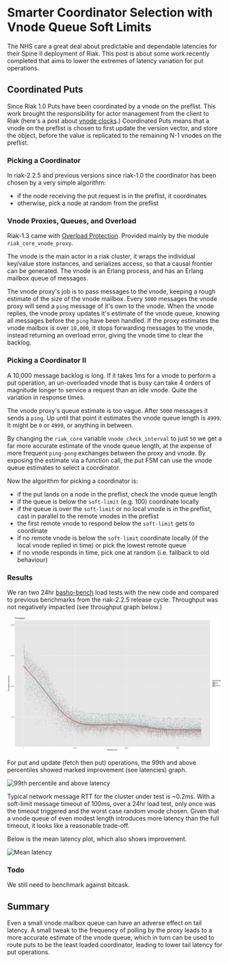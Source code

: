 # Smarter Coordinator Selection with Vnode Queue Soft Limits

The NHS care a great deal about predictable and dependable latencies
for their Spine II deployment of Riak. This post is about some work
recently completed that aims to lower the extremes of latency
variation for put operations.


## Coordinated Puts

Since Riak 1.0 Puts have been coordinated by a vnode on the
preflist. This work brought the responsibility for actor management
from the client to Riak (here's a post about
[vnode clocks](http://basho.com/posts/technical/vector-clocks-revisited/).)
Coordinated Puts means that a vnode on the preflist is chosen to first
update the version vector, and store the object, before the value is
replicated to the remaining N-1 vnodes on the preflist.

### Picking a Coordinator

In riak-2.2.5 and previous versions since riak-1.0 the coordinator has
been chosen by a very simple algorithm:

- if the node receiving the put request is in the preflist, it
  coordinates
- otherwise, pick a node at random from the preflist

### Vnode Proxies, Queues, and Overload

Riak-1.3 came with
[Overload Protection](https://github.com/basho/riak/blob/develop/releasenotes/riak-1.3.md#overload-protection--work-shedding). Provided
mainly by the module `riak_core_vnode_proxy`.

The vnode is the main actor in a riak cluster, it wraps the individual
key/value store instances, and serializes access, so that a causal
frontier can be generated. The vnode is an Erlang process, and has an
Erlang mailbox queue of messages.

The vnode proxy's job is to pass messages to the vnode, keeping a
rough estimate of the size of the vnode mailbox. Every `5000` messages
the vnode proxy will send a `ping` message of it's own to the
vnode. When the vnode replies, the vnode proxy updates it's estimate
of the vnode queue, knowing all messages before the `ping` have been
handled. If the proxy estimates the vnode mailbox is over `10,000`, it
stops forwarding messages to the vnode, instead returning an overload
error, giving the vnode time to clear the backlog.

### Picking a Coordinator II

A 10,000 message backlog is long. If it takes 1ms for a vnode to
perform a put operation, an un-overloaded vnode that is busy can take
4 orders of magnitude longer to service a request than an idle
vnode. Quite the variation in response times.

The vnode proxy's queue estimate is too vague. After `5000` messages
it sends a `ping`. Up until that point it estimates the vnode queue
length is `4999`. It might be `0` or `4999`, or anything in between.

By changing the `riak_core` variable `vnode_check_interval` to just
`50` we get a far more accurate estimate of the vnode queue length, at
the expense of more frequent `ping-pong` exchanges between the proxy
and vnode. By exposing the estimate via a function call, the put FSM
can use the vnode queue estimates to select a coordinator.

Now the algorithm for picking a coordinator is:

- if the put lands on a node in the preflist, check the vnode queue
  length
- if the queue is below the `soft-limit` (e.g. 100) coordinate locally
- if the queue is over the `soft-limit` or no local vnode is in the
  preflist, cast in parallel to the remote vnodes in the preflist
- the first remote vnode to respond below the `soft-limit` gets to coordinate
- if no remote vnode is below the `soft-limit` coordinate locally (if
  the local vnode replied in time) or pick the lowest remote queue
- if no vnode responds in time, pick one at random (i.e. fallback to
  old behaviour)

### Results

We ran two 24hr [basho-bench]() load tests with the new code and
compared to previous benchmarks from the riak-2.2.5 release
cycle. Throughput was not negatively impacted (see throughput graph
below.)

![Comparing Throughput](throughput.png "Comparative throughput")

For put and update (fetch then put) operations, the 99th and above
percentiles showed marked improvement (see latencies) graph.

![99th percentile and above latency](put-latency-tail.png "Comparative
 99th latency")

Typical network message RTT for the cluster under test is ~0.2ms. With
a soft-limit message timeout of 100ms, over a 24hr load test, only
once was the timeout triggered and the worst case random vnode
chosen. Given that a vnode queue of even modest length introduces more
latency than the full timeout, it looks like a reasonable trade-off.

Below is the mean latency plot, which also shows improvement.

![Mean latency](put-latency-mean.png "Comparative
 mean latency")


### Todo

We still need to benchmark against bitcask.

## Summary

Even a small vnode mailbox queue can have an adverse effect on tail
latency. A small tweak to the frequency of polling by the proxy leads
to a more accurate estimate of the vnode queue, which in turn can be
used to route puts to be the least loaded coordinator, leading to
lower tail latency for put operations.
